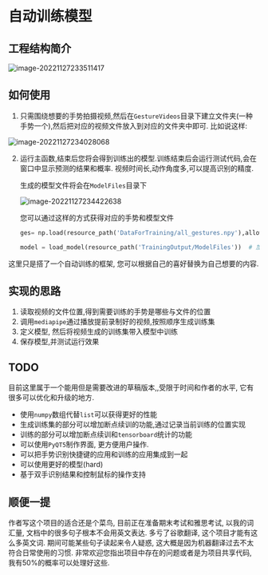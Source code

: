# 自动训练模型

## 工程结构简介

![image-20221127233511417](https://my-blogs-imgs-1312546167.cos.ap-nanjing.myqcloud.com//image-20221127233511417.png)

## 如何使用

1. 只需围绕想要的手势拍摄视频,然后在`GestureVideos`目录下建立文件夹(一种手势一个),然后把对应的视频文件放入到对应的文件夹中即可. 比如说这样:

![image-20221127234028068](https://my-blogs-imgs-1312546167.cos.ap-nanjing.myqcloud.com//image-20221127234028068.png)

2. 运行主函数,结束后您将会得到训练出的模型.训练结束后会运行测试代码,会在窗口中显示预测的结果和概率. 视频时间长,动作角度多,可以提高识别的精度. 

   生成的模型文件将会在`ModelFiles`目录下

   ![image-20221127234422638](https://my-blogs-imgs-1312546167.cos.ap-nanjing.myqcloud.com//image-20221127234422638.png)

   您可以通过这样的方式获得对应的手势和模型文件

   ```python
   ges= np.load(resource_path('DataForTraining/all_gestures.npy'),allow_pickle=True).tolist()
   
   model = load_model(resource_path('TrainingOutput/ModelFiles'))  # 加载训练好的tensorflow模型
   ```



这里只是搭了一个自动训练的框架, 您可以根据自己的喜好替换为自己想要的内容.

## 实现的思路

1. 读取视频的文件位置,得到需要训练的手势是哪些与文件的位置
2. 调用`mediapipe`通过播放提前录制好的视频,按照顺序生成训练集
3. 定义模型, 然后将视频生成的训练集带入模型中训练
4. 保存模型,并测试运行效果

## TODO

目前这里属于一个能用但是需要改进的草稿版本,,受限于时间和作者的水平, 它有很多可以优化和升级的地方.

- 使用`numpy`数组代替`list`可以获得更好的性能
- 生成训练集的部分可以增加断点续训的功能,通过记录当前训练的位置实现
- 训练的部分可以增加断点续训和`tensorboard`统计的功能
- 可以使用`PyQT5`制作界面, 更方便用户操作.
- 可以把手势识别快捷键的应用和训练的应用集成到一起
- 可以使用更好的模型(hard)
- 基于双手识别结果和控制鼠标的操作支持



## 顺便一提

作者写这个项目的适合还是个菜鸟, 目前正在准备期末考试和雅思考试, 以我的词汇量, 文档中的很多句子根本不会用英文表达. 多亏了谷歌翻译, 这个项目才能有这么多英文词. 期间可能某些句子读起来令人疑惑, 这大概是因为机器翻译过去不太符合日常使用的习惯.
非常欢迎您指出项目中存在的问题或者是为项目共享代码, 我有50%的概率可以处理好这些.